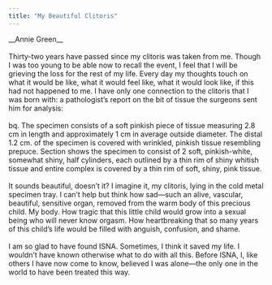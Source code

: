 ```yaml
---
title: "My Beautiful Clitoris"
---
```


\_\_Annie Green\_\_<br><br>Thirty-two years have passed since my clitoris was taken from me. Though I was too young to be able now to recall the event, I feel that I will be grieving the loss for the rest of my life. Every day my thoughts touch on what it would be like, what it would feel like, what it would look like, if this had not happened to me. I have only one connection to the clitoris that I was born with: a pathologist&#8217;s report on the bit of tissue the surgeons sent him for analysis:<br><br>bq. The specimen consists of a soft pinkish piece of tissue measuring 2.8 cm in length and approximately 1 cm in average outside diameter. The distal 1.2 cm. of the specimen is covered with wrinkled, pinkish tissue resembling prepuce. Section shows the specimen to consist of 2 soft, pinkish-white, somewhat shiny, half cylinders, each outlined by a thin rim of shiny whitish tissue and entire complex is covered by a thin rim of soft, shiny, pink tissue.<br><br>It sounds beautiful, doesn&#8217;t it? I imagine it, my clitoris, lying in the cold metal specimen tray. I can&#8217;t help but think how sad&#8212;such an alive, vascular, beautiful, sensitive organ, removed from the warm body of this precious child. My body. How tragic that this little child would grow into a sexual being who will never know orgasm. How heartbreaking that so many years of this child&#8217;s life would be filled with anguish, confusion, and shame.<br><br>I am so glad to have found <span class="caps">ISNA</span>. Sometimes, I think it saved my life. I wouldn&#8217;t have known otherwise what to do with all this. Before <span class="caps">ISNA</span>, I, like others I have now come to know, believed I was alone&#8212;the only one in the world to have been treated this way.<br>